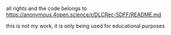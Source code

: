 all rights and the code belongs to https://anonymous.4open.science/r/DLCRec-5DFF/README.md


this is not my work, it is only being used for educational purposes
